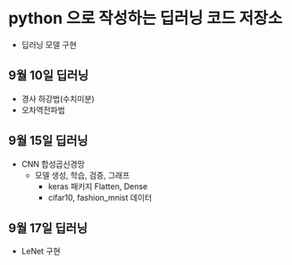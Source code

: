 # python 으로 작성하는 딥러닝 코드 저장소
- 딥러닝 모델 구현
    
## 9월 10일 딥러닝
- 경사 하강법(수치미분)
- 오차역전파법


## 9월 15일 딥러닝
- CNN 합성곱신경망
  - 모델 생성, 학습, 검증, 그래프
    - keras 패키지 Flatten, Dense
    - cifar10, fashion_mnist 데이터
    
## 9월 17일 딥러닝   
- LeNet 구현
